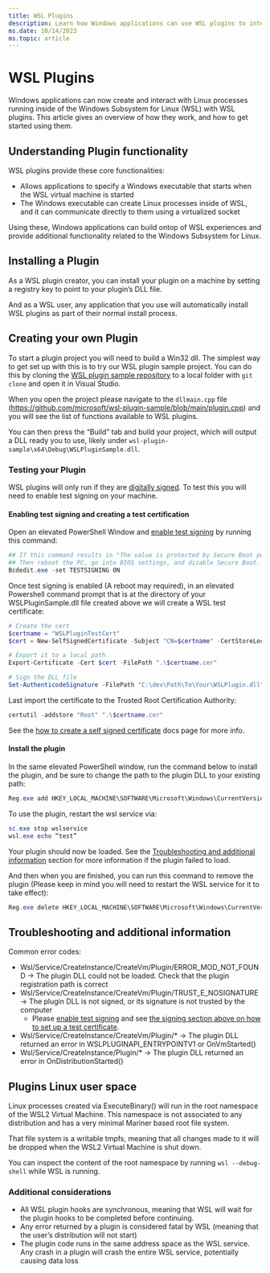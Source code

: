 ```yaml
---
title: WSL Plugins
description: Learn how Windows applications can use WSL plugins to integrate their workflow inside of WSL
ms.date: 10/14/2023
ms.topic: article
---
```


# WSL Plugins

Windows applications can now create and interact with Linux processes running inside of the Windows Subsystem for Linux (WSL) with WSL plugins. This article gives an overview of how they work, and how to get started using them. 

## Understanding Plugin functionality

WSL plugins provide these core functionalities:

- Allows applications to specify a Windows executable that starts when the WSL virtual machine is started
- The Windows executable can create Linux processes inside of WSL, and it can communicate directly to them using a virtualized socket

Using these, Windows applications can build ontop of WSL experiences and provide additional functionality related to the Windows Subsystem for Linux.

## Installing a Plugin 

As a WSL plugin creator, you can install your plugin on a machine by setting a registry key to point to your plugin’s DLL file. 

And as a WSL user, any application that you use will automatically install WSL plugins as part of their normal install process.

## Creating your own Plugin

To start a plugin project  you will need to build a Win32 dll. The simplest way to get set up with this is to try our WSL plugin sample project. You can do this by cloning the [WSL plugin sample repository](https://github.com/microsoft/wsl-plugin-sample) to a local folder with `git clone` and open it in Visual Studio.

When you open the project please navigate to the `dllmain.cpp` file (https://github.com/microsoft/wsl-plugin-sample/blob/main/plugin.cpp) and you will see the list of functions available to WSL plugins. 

You can then press the “Build” tab and build your project, which will output a DLL ready you to use, likely under `wsl-plugin-sample\x64\Debug\WSLPluginSample.dll`.

### Testing your Plugin

WSL plugins will only run if they are [digitally signed]( https://learn.microsoft.com/windows-hardware/drivers/install/digital-signatures). To test this you will need to enable test signing on your machine. 

#### Enabling test signing and creating a test certification

Open an elevated PowerShell Window and [enable test signing]( https://learn.microsoft.com/windows-hardware/drivers/install/the-testsigning-boot-configuration-option#enable-or-disable-use-of-test-signed-code) by running this command:
```powershell
## If this command results in "The value is protected by Secure Boot policy and cannot be modified or deleted"
## Then reboot the PC, go into BIOS settings, and disable Secure Boot. BitLocker may also affect your ability to modify this setting.
Bcdedit.exe -set TESTSIGNING ON
```

Once test signing is enabled (A reboot may required), in an elevated Powershell command prompt that is at the directory of your WSLPluginSample.dll file created above we will create a WSL test certificate:

```powershell
# Create the cert
$certname = "WSLPluginTestCert"
$cert = New-SelfSignedCertificate -Subject "CN=$certname" -CertStoreLocation "Cert:\CurrentUser\My" -KeyExportPolicy Exportable -KeySpec Signature -KeyLength 2048 -KeyAlgorithm RSA -HashAlgorithm SHA256 -Type CodeSigningCert

# Export it to a local path
Export-Certificate -Cert $cert -FilePath ".\$certname.cer"

# Sign the DLL file
Set-AuthenticodeSignature -FilePath "C:\dev\Path\To\Your\WSLPlugin.dll" -Certificate $cert
```

Last import the certificate to the Trusted Root Certification Authority:

```powershell
certutil -addstore "Root" ".\$certname.cer"
```

See the [how to create a self signed certificate]( https://learn.microsoft.com/entra/identity-platform/howto-create-self-signed-certificate) docs page for more info.

#### Install the plugin

In the same elevated PowerShell window, run the command below to install the plugin, and be sure to change the path to the plugin DLL to your existing path: 

```powershell
Reg.exe add HKEY_LOCAL_MACHINE\SOFTWARE\Microsoft\Windows\CurrentVersion\Lxss\Plugins /v demo-plugin /t REG_SZ /d C:\Path\to\plugin.dll  /f
```

To use the plugin, restart the wsl service via: 

```powershell
sc.exe stop wslservice
wsl.exe echo “test”
```

Your plugin should now be loaded. See the [Troubleshooting and additional information](#troubleshooting-and-additional-information) section for more information if the plugin failed to load.

And then when you are finished, you can run this command to remove the plugin (Please keep in mind you will need to restart the WSL service for it to take effect):

```powershell
Reg.exe delete HKEY_LOCAL_MACHINE\SOFTWARE\Microsoft\Windows\CurrentVersion\Lxss\Plugins /v demo-plugin
```

## Troubleshooting and additional information


Common error codes:

- Wsl/Service/CreateInstance/CreateVm/Plugin/ERROR_MOD_NOT_FOUND -> The plugin DLL could not be loaded. Check that the plugin registration path is correct
- Wsl/Service/CreateInstance/CreateVm/Plugin/TRUST_E_NOSIGNATURE -> The plugin DLL is not signed, or its signature is not trusted by the computer
   - Please [enable test signing]( https://learn.microsoft.com/windows-hardware/drivers/install/the-testsigning-boot-configuration-option#enable-or-disable-use-of-test-signed-code) and see [the signing section above on how to set up a test certificate](#enabling-test-signing-and-creating-a-test-certification).
- Wsl/Service/CreateInstance/CreateVm/Plugin/* -> The plugin DLL returned an error in WSLPLUGINAPI_ENTRYPOINTV1 or OnVmStarted()
- Wsl/Service/CreateInstance/Plugin/* -> The plugin DLL returned an error in OnDistributionStarted()

## Plugins Linux user space

Linux processes created via ExecuteBinary() will run in the root namespace of the WSL2 Virtual Machine. This namespace is not associated to any distribution and has a very minimal Mariner based root file system.

That file system is a writable tmpfs, meaning that all changes made to it will be dropped when the WSL2 Virtual Machine is shut down.

You can inspect the content of the root namespace by running `wsl --debug-shell` while WSL is running.

### Additional considerations 

-	All WSL plugin hooks are synchronous, meaning that WSL will wait for the plugin hooks to be completed before continuing. 
-	Any error returned by a plugin is considered fatal by WSL (meaning that the user’s distribution will not start)
-	The plugin code runs in the same address space as the WSL service. Any crash in a plugin will crash the entire WSL service, potentially causing data loss
